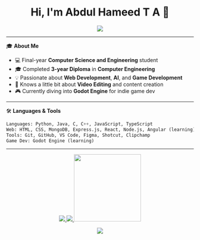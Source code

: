<h1 align="center">Hi, I'm Abdul Hameed T A 👋</h1>

<p align="center">
  <img src="https://readme-typing-svg.herokuapp.com/?lines=Computer+Science+Degree+Student;Computer+Engineering+Diploma+Graduate;MERN+Stack+Learner;Aspiring+Game+Developer;&center=true&width=500&height=45">
</p>

---

🎓 **About Me**

- 💻 Final-year **Computer Science and Engineering** student  
- 🎓 Completed **3-year Diploma** in **Computer Engineering**
- 💡 Passionate about **Web Development**, **AI**, and **Game Development**
- 🎥 Knows a little bit about **Video Editing** and content creation
- 🎮 Currently diving into **Godot Engine** for indie game dev

---

🛠️ **Languages & Tools**

```python
Languages: Python, Java, C, C++, JavaScript, TypeScript  
Web: HTML, CSS, MongoDB, Express.js, React, Node.js, Angular (learning)  
Tools: Git, GitHub, VS Code, Figma, Shotcut, Clipchamp 
Game Dev: Godot Engine (learning)

```

---

<!-- GitHub Stats Section -->
<p align="center">
  <a href="https://github.com/hameed-aliyar">
    <img src="https://github-readme-stats-hameed-aliyar.vercel.app/api?username=hameed-aliyar&show_icons=true&theme=tokyonight" />
  </a>
  <a href="https://github.com/hameed-aliyar">
    <img src="https://github-readme-stats-hameed-aliyar.vercel.app/api/top-langs/?username=hameed-aliyar&layout=compact&theme=tokyonight" />
  </a>
  <a href="https://github.com/hameed-aliyar">
    <img src="https://github-readme-streak-stats.herokuapp.com/?user=hameed-aliyar&theme=tokyonight&hide_border=true" height="180"/>
  </a>
</p>

<p align="center">
  <img src="https://komarev.com/ghpvc/?username=hameed-aliyar&label=Profile+Views&color=blueviolet&style=flat" />
</p>





